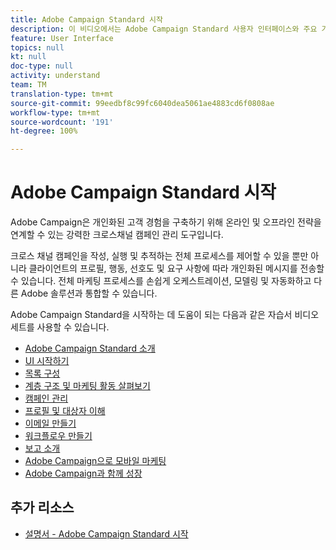 ```yaml
---
title: Adobe Campaign Standard 시작
description: 이 비디오에서는 Adobe Campaign Standard 사용자 인터페이스와 주요 기능 및 핵심 기능에 대한 개요를 제공합니다.
feature: User Interface
topics: null
kt: null
doc-type: null
activity: understand
team: TM
translation-type: tm+mt
source-git-commit: 99eedbf8c99fc6040dea5061ae4883cd6f0808ae
workflow-type: tm+mt
source-wordcount: '191'
ht-degree: 100%

---
```



# Adobe Campaign Standard 시작

Adobe Campaign은 개인화된 고객 경험을 구축하기 위해 온라인 및 오프라인 전략을 연계할 수 있는 강력한 크로스채널 캠페인 관리 도구입니다.

크로스 채널 캠페인을 작성, 실행 및 추적하는 전체 프로세스를 제어할 수 있을 뿐만 아니라 클라이언트의 프로필, 행동, 선호도 및 요구 사항에 따라 개인화된 메시지를 전송할 수 있습니다. 전체 마케팅 프로세스를 손쉽게 오케스트레이션, 모델링 및 자동화하고 다른 Adobe 솔루션과 통합할 수 있습니다.

Adobe Campaign Standard을 시작하는 데 도움이 되는 다음과 같은 자습서 비디오 세트를 사용할 수 있습니다.

* [Adobe Campaign Standard 소개](/help/getting-started/adobe-campaign-standard-introduction.md)
* [UI 시작하기](/help/getting-started/getting-started-with-the-ui.md)
* [목록 구성](/help/getting-started/configure-a-list.md)
* [계층 구조 및 마케팅 활동 살펴보기](/help/getting-started/explore-hierarchy-and-marketing-activities.md)
* [캠페인 관리](/help/getting-started/managing-campaigns.md)
* [프로필 및 대상자 이해](/help/getting-started/understanding-profiles-and-audiences.md)
* [이메일 만들기](https://docs.adobe.com/content/help/ko-KR/campaign-standard-learn/tutorials/communication-channels/email/create-email-from-homepage.html)
* [워크플로우 만들기](/help/managing-processes-and-data/creating-a-workflow.md)
* [보고 소개](/help/getting-started/reporting-with-adobe-campaign-introduction.md)
* [Adobe Campaign으로 모바일 마케팅](/help/getting-started/mobile-marketing-with-adobe-campaign.md)
* [Adobe Campaign과 함께 성장](/help/getting-started/growing-with-adobe-campaign.md)

## 추가 리소스

* [설명서 - Adobe Campaign Standard 시작](https://docs.adobe.com/content/help/ko-KR/campaign-standard/using/getting-started/about-campaign-standard.html)
